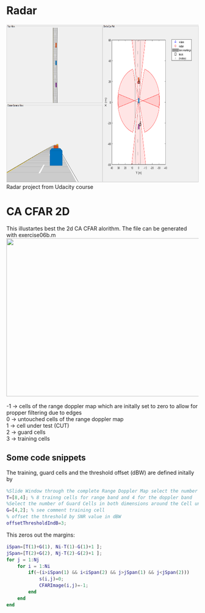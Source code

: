 # Radar
<img src="images/1.png" width="779" height="414" />
Radar project from Udacity course

# CA CFAR 2D
This illustartes best the 2d CA CFAR alorithm. The file can be generated with exercise06b.m
<img src="images/2dCACFAR.gif" width="779" height="414" />

-1 -> cells of the range doppler map which are initally set to zero to allow for propper filtering due to edges  
0  -> untouched cells of the range doppler map  
1  -> cell under test (CUT)  
2  -> guard cells  
3  -> training cells  

## Some code snippets
The training, guard cells and the threshold offset (dBW) are defined initally by
```matlab
%Slide Window through the complete Range Doppler Map select the number of Training Cells in both the dimensions.
T=[8,4]; % 8 trainng cells for range band and 4 for the doppler band
%Select the number of Guard Cells in both dimensions around the Cell under test (CUT) for accurate estimation
G=[4,2]; % see comment training cell
% offset the threshold by SNR value in dBW
offsetThresholdIndB=3;
```

This zeros out the margins:
```matlab
iSpan=[T(1)+G(1), Ni-T(1)-G(1)+1 ];
jSpan=[T(2)+G(2), Nj-T(2)-G(2)+1 ];
for j = 1:Nj
    for i = 1:Ni
        if(~(i>iSpan(1) && i<iSpan(2) && j>jSpan(1) && j<jSpan(2)))
            s(i,j)=0;
            CFARImage(i,j)=-1;
        end
    end
end
```
